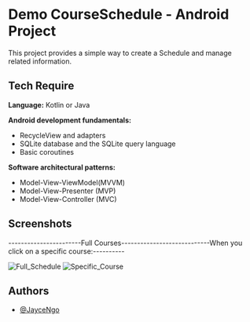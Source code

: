 
# Demo CourseSchedule - Android Project

This project provides a simple way to create a Schedule and manage related information.


## Tech Require

**Language:** Kotlin or Java

**Android development fundamentals:**

- RecycleView and adapters
- SQLite database and the SQLite query language
- Basic coroutines

**Software architectural patterns:** 

- Model-View-ViewModel(MVVM)
- Model-View-Presenter (MVP)
- Model-View-Controller (MVC)

## Screenshots

-----------------------Full Courses----------------------------When you click on a specific course:----------

![Full_Schedule](https://github.com/JayceNgo/CourseSchedule-Android/assets/60013030/f4ad3ed9-fc23-41b0-acc8-a1f05b2ca940)
![Specific_Course](https://github.com/JayceNgo/CourseSchedule-Android/assets/60013030/bebcfeae-0bf8-49f6-a63b-000c42d7e20d)


## Authors

- [@JayceNgo](https://github.com/JayceNgo)




